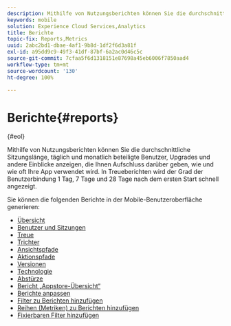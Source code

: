 ```yaml
---
description: Mithilfe von Nutzungsberichten können Sie die durchschnittliche Sitzungslänge, täglich und monatlich beteiligte Benutzer, Upgrades und andere Einblicke anzeigen, die Ihnen Aufschluss darüber geben, wie und wie oft Ihre App verwendet wird. In Treueberichten wird der Grad der Benutzerbindung 1 Tag, 7 Tage und 28 Tage nach dem ersten Start schnell angezeigt.
keywords: mobile
solution: Experience Cloud Services,Analytics
title: Berichte
topic-fix: Reports,Metrics
uuid: 2abc2bd1-dbae-4af1-9b8d-1df2f6d3a81f
exl-id: a95dd9c9-49f3-41df-87bf-6a2ac0d46c5c
source-git-commit: 7cfaa5f6d1318151e87698a45eb6006f7850aad4
workflow-type: tm+mt
source-wordcount: '130'
ht-degree: 100%

---
```


# Berichte{#reports}

{#eol}

Mithilfe von Nutzungsberichten können Sie die durchschnittliche Sitzungslänge, täglich und monatlich beteiligte Benutzer, Upgrades und andere Einblicke anzeigen, die Ihnen Aufschluss darüber geben, wie und wie oft Ihre App verwendet wird. In Treueberichten wird der Grad der Benutzerbindung 1 Tag, 7 Tage und 28 Tage nach dem ersten Start schnell angezeigt.

Sie können die folgenden Berichte in der Mobile-Benutzeroberfläche generieren:

* [Übersicht](/help/using/usage/usage-overview.md)
* [Benutzer und Sitzungen](/help/using/usage/users-sessions.md)
* [Treue](/help/using/usage/reports-retention.md)
* [Trichter](/help/using/usage/reports-funnel.md)
* [Ansichtspfade](/help/using/usage/reports-view-paths.md)
* [Aktionspfade](/help/using/usage/reports-action-paths.md)
* [Versionen](/help/using/usage/c-reports-versions.md)
* [Technologie](/help/using/usage/reports-technology.md)
* [Abstürze](/help/using/usage/c-crashes.md)
* [Bericht „Appstore-Übersicht“](/help/using/usage/c-app-store-store-performance.md)
* [Berichte anpassen](/help/using/usage/reports-customize/reports-customize.md)
* [Filter zu Berichten hinzufügen](/help/using/usage/reports-customize/t-reports-customize.md)
* [Reihen (Metriken) zu Berichten hinzufügen](/help/using/usage/reports-customize/t-reports-series.md)
* [Fixierbaren Filter hinzufügen](/help/using/usage/reports-customize/t-sticky-filter.md)
